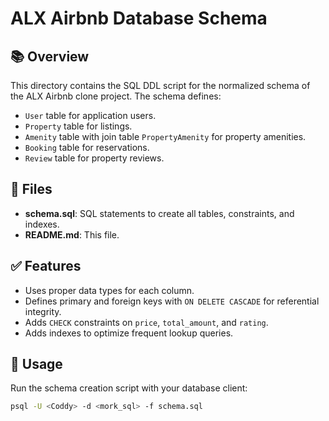 # ALX Airbnb Database Schema

## 📚 Overview

This directory contains the SQL DDL script for the normalized schema of the ALX Airbnb clone project. The schema defines:

- `User` table for application users.
- `Property` table for listings.
- `Amenity` table with join table `PropertyAmenity` for property amenities.
- `Booking` table for reservations.
- `Review` table for property reviews.

## 📌 Files

- **schema.sql**: SQL statements to create all tables, constraints, and indexes.
- **README.md**: This file.

## ✅ Features

- Uses proper data types for each column.
- Defines primary and foreign keys with `ON DELETE CASCADE` for referential integrity.
- Adds `CHECK` constraints on `price`, `total_amount`, and `rating`.
- Adds indexes to optimize frequent lookup queries.

## 🚀 Usage

Run the schema creation script with your database client:

```bash
psql -U <Coddy> -d <mork_sql> -f schema.sql
